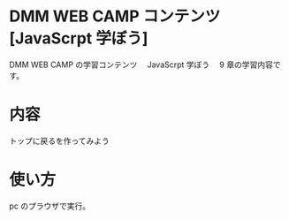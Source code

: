 # DMM WEB CAMP コンテンツ[JavaScrpt 学ぼう]　

DMM WEB CAMP の学習コンテンツ　 JavaScrpt 学ぼう　 9 章の学習内容です。

# 内容

トップに戻るを作ってみよう

# 使い方

pc のプラウザで実行。
